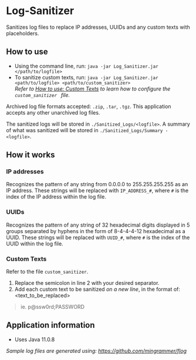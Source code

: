 # Log-Sanitizer

Sanitizes log files to replace IP addresses, UUIDs and any custom texts with placeholders.

## How to use
* Using the command line, run: `java -jar Log_Sanitizer.jar </path/to/logfile>`
* To sanitize custom texts, run: `java -jar Log_Sanitizer.jar <path/to/logfile> <path/to/custom_sanitizer>`
<br>_Refer to [How to use: Custom Texts](#custom-texts) to learn how to configure the `custom_sanitizer
` file._

Archived log file formats accepted: `.zip`, `.tar`, `.tgz`. This application accepts any other unarchived log
 files. 

The sanitized logs will be stored in `./Sanitized_Logs/<logfile>`.
A summary of what was sanitized will be stored in `./Sanitized_Logs/Summary - <logfile>`.

## How it works
### IP addresses
Recognizes the pattern of any string from 0.0.0.0 to 255.255.255.255 as an IP address. These strings will be replaced
 with `IP_ADDRESS_#`, where `#` is the index of the IP address within the log file.

### UUIDs
Recognizes the pattern of any string of 32 hexadecimal digits displayed in 5 groups separated by hyphens in the
 form of 8-4-4-4-12 hexadecimal as a UUID. These strings will be replaced with `UUID_#`, where `#` is the index of the UUID within the log file.

### Custom Texts
Refer to the file `custom_sanitizer`.
1. Replace the semicolon in line 2 with your desired separator. 
2. Add each custom text to be sanitized *on a new line*, in the format of: <text_to_be_replaced><separator><placeholder>
> ie. p@ssw0rd;PASSWORD

## Application information
* Uses Java 11.0.8


 

_Sample log files are generated using: https://github.com/mingrammer/flog_
